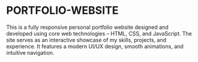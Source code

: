 # PORTFOLIO-WEBSITE
This is a fully responsive personal portfolio website designed and developed using core web technologies – HTML, CSS, and JavaScript. The site serves as an interactive showcase of my skills, projects, and experience. It features a modern UI/UX design, smooth animations, and intuitive navigation.
